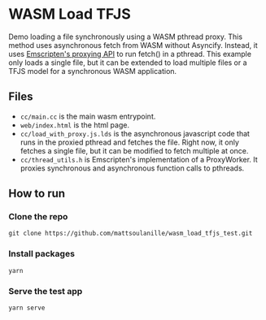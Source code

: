 # WASM Load TFJS

Demo loading a file synchronously using a WASM pthread proxy. This method uses asynchronous fetch from WASM without Asyncify. Instead, it uses [Emscripten's proxying API](https://emscripten.org/docs/api_reference/proxying.h.html) to run fetch() in a pthread. This example only loads a single file, but it can be extended to load multiple files or a TFJS model for a synchronous WASM application.

## Files
* `cc/main.cc` is the main wasm entrypoint.
* `web/index.html` is the html page.
* `cc/load_with_proxy.js.lds` is the asynchronous javascript code that runs in the proxied pthread and fetches the file. Right now, it only fetches a single file, but it can be modified to fetch multiple at once.
* `cc/thread_utils.h` is Emscripten's implementation of a ProxyWorker. It proxies synchronous and asynchronous function calls to pthreads.

## How to run
### Clone the repo

```shell
git clone https://github.com/mattsoulanille/wasm_load_tfjs_test.git
```

### Install packages

```shell
yarn
```

### Serve the test app

```shell
yarn serve
```
